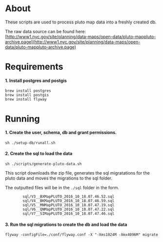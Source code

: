 
# About

These scripts are used to process pluto map data into a freshly created db.

The raw data source can be found here:
[http://www1.nyc.gov/site/planning/data-maps/open-data/pluto-mappluto-archive.page](http://www1.nyc.gov/site/planning/data-maps/open-data/pluto-mappluto-archive.page)


# Requirements

#### 1. Install postgres and postgis

```
brew install postgres
brew install postgis
brew install flyway
```

# Running


#### 1. Create the user, schema, db and grant permissions.

```
sh ./setup-db/runall.sh
```

#### 2. Create the sql to load the data

```
sh ./scripts/generate-pluto-data.sh
```

This script downloads the zip file, generates the sql migratations for the
pluto data and moves the migrations to the sql folder.

The outputted files will be in the `./sql` folder in the form.

```
        sql/V3__BXMapPLUTO_2016_10_18.07.46.52.sql
        sql/V4__BKMapPLUTO_2016_10_18.07.46.59.sql
        sql/V5__MNMapPLUTO_2016_10_18.07.47.19.sql
        sql/V6__QNMapPLUTO_2016_10_18.07.47.22.sql
        sql/V7__SIMapPLUTO_2016_10_18.07.47.46.sql
```

#### 3. Run the sql migrations to create the db and load the data

```
flyway -configFile=./conf/flyway.conf -X "-Xms1024M -Xmx4096M" migrate
```



